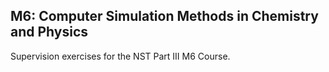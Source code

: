## M6: Computer Simulation Methods in Chemistry and Physics

Supervision exercises for the NST Part III M6 Course.
